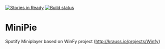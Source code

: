 [![Stories in Ready](https://badge.waffle.io/DSilence/MiniPie.png?label=ready&title=Ready)](https://waffle.io/DSilence/MiniPie)
[![Build status](https://ci.appveyor.com/api/projects/status/xc89lwvclmexie2m?svg=true)](https://ci.appveyor.com/project/DzmitrySafarau/minipie)

# MiniPie
Spotify Miniplayer based on WinFy project (http://krauss.io/projects/Winfy)
